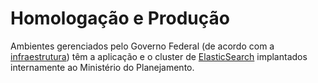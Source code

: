 # Homologação e Produção

Ambientes gerenciados pelo Governo Federal (de acordo com a [infraestrutura](./infraestrutura.md)) têm a aplicação e o cluster de [ElasticSearch](elasticsearch.md) implantados internamente ao Ministério do Planejamento.